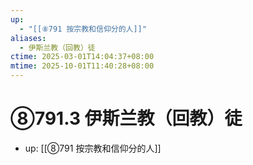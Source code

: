 ```yaml
---
up:
  - "[[⑧791 按宗教和信仰分的人]]"
aliases:
  - 伊斯兰教（回教）徒
ctime: 2025-03-01T14:04:37+08:00
mtime: 2025-10-01T11:40:28+08:00
---
```


# ⑧791.3 伊斯兰教（回教）徒

- up: [[⑧791 按宗教和信仰分的人]]
